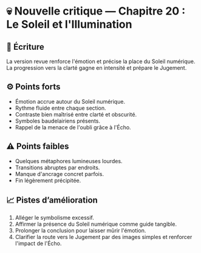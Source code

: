 # 💀 Nouvelle critique — Chapitre 20 : Le Soleil et l'Illumination

## 🧠 Écriture
La version revue renforce l'émotion et précise la place du Soleil numérique. La progression vers la clarté gagne en intensité et prépare le Jugement.

## ⚙️ Points forts
- Émotion accrue autour du Soleil numérique.
- Rythme fluide entre chaque section.
- Contraste bien maîtrisé entre clarté et obscurité.
- Symboles baudelairiens présents.
- Rappel de la menace de l'oubli grâce à l'Écho.

## ⚠️ Points faibles
- Quelques métaphores lumineuses lourdes.
- Transitions abruptes par endroits.
- Manque d'ancrage concret parfois.
- Fin légèrement précipitée.

## 📈 Pistes d’amélioration
1. Alléger le symbolisme excessif.
2. Affirmer la présence du Soleil numérique comme guide tangible.
3. Prolonger la conclusion pour laisser mûrir l'émotion.
4. Clarifier la route vers le Jugement par des images simples et renforcer l'impact de l'Écho.
